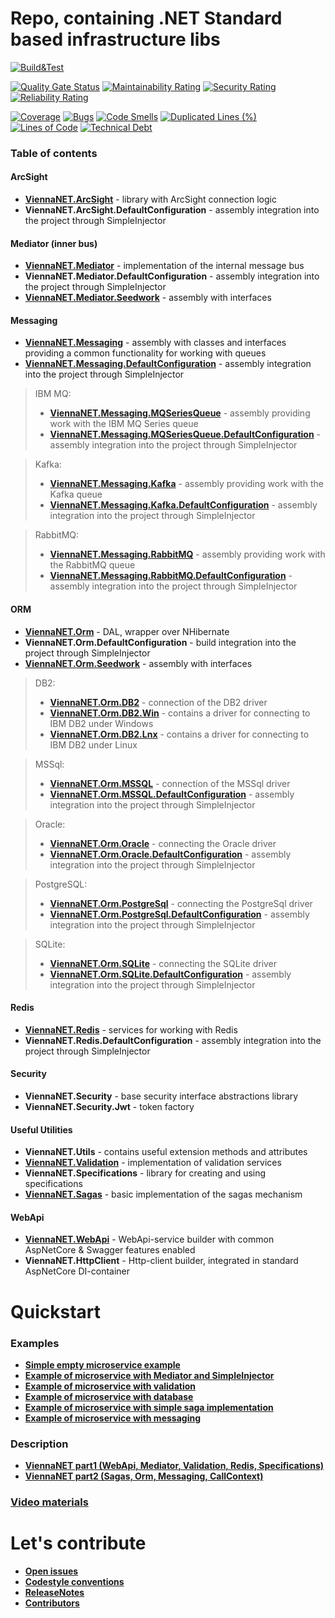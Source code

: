 # Repo, containing .NET Standard based infrastructure libs

[![Build&Test](https://github.com/Raiffeisen-DGTL/ViennaNET/workflows/Build&Test/badge.svg?branch=master)](https://github.com/Raiffeisen-DGTL/ViennaNET/actions?query=workflow%3ABuild%26Test)

[![Quality Gate Status](https://sonarcloud.io/api/project_badges/measure?project=Raiffeisen-DGTL_ViennaNET&metric=alert_status)](https://sonarcloud.io/dashboard?id=Raiffeisen-DGTL_ViennaNET)     [![Maintainability Rating](https://sonarcloud.io/api/project_badges/measure?project=Raiffeisen-DGTL_ViennaNET&metric=sqale_rating)](https://sonarcloud.io/dashboard?id=Raiffeisen-DGTL_ViennaNET)     [![Security Rating](https://sonarcloud.io/api/project_badges/measure?project=Raiffeisen-DGTL_ViennaNET&metric=security_rating)](https://sonarcloud.io/dashboard?id=Raiffeisen-DGTL_ViennaNET)     [![Reliability Rating](https://sonarcloud.io/api/project_badges/measure?project=Raiffeisen-DGTL_ViennaNET&metric=reliability_rating)](https://sonarcloud.io/dashboard?id=Raiffeisen-DGTL_ViennaNET)

[![Coverage](https://sonarcloud.io/api/project_badges/measure?project=Raiffeisen-DGTL_ViennaNET&metric=coverage)](https://sonarcloud.io/dashboard?id=Raiffeisen-DGTL_ViennaNET)     [![Bugs](https://sonarcloud.io/api/project_badges/measure?project=Raiffeisen-DGTL_ViennaNET&metric=bugs)](https://sonarcloud.io/dashboard?id=Raiffeisen-DGTL_ViennaNET)     [![Code Smells](https://sonarcloud.io/api/project_badges/measure?project=Raiffeisen-DGTL_ViennaNET&metric=code_smells)](https://sonarcloud.io/dashboard?id=Raiffeisen-DGTL_ViennaNET)     [![Duplicated Lines (%)](https://sonarcloud.io/api/project_badges/measure?project=Raiffeisen-DGTL_ViennaNET&metric=duplicated_lines_density)](https://sonarcloud.io/dashboard?id=Raiffeisen-DGTL_ViennaNET)     [![Lines of Code](https://sonarcloud.io/api/project_badges/measure?project=Raiffeisen-DGTL_ViennaNET&metric=ncloc)](https://sonarcloud.io/dashboard?id=Raiffeisen-DGTL_ViennaNET)     [![Technical Debt](https://sonarcloud.io/api/project_badges/measure?project=Raiffeisen-DGTL_ViennaNET&metric=sqale_index)](https://sonarcloud.io/dashboard?id=Raiffeisen-DGTL_ViennaNET)


### Table of contents

#### ArcSight
*  [**ViennaNET.ArcSight**](ViennaNET.ArcSight) - library with ArcSight connection logic
*  **ViennaNET.ArcSight.DefaultConfiguration** - assembly integration into the project through SimpleInjector

#### Mediator (inner bus)
*  [**ViennaNET.Mediator**](ViennaNET.Mediator) - implementation of the internal message bus
*  **ViennaNET.Mediator.DefaultConfiguration** - assembly integration into the project through SimpleInjector
*  [**ViennaNET.Mediator.Seedwork**](ViennaNET.Mediator.Seedwork) - assembly with interfaces

#### Messaging
*  [**ViennaNET.Messaging**](ViennaNET.Messaging) - assembly with classes and interfaces providing a common functionality for working with queues
*  [**ViennaNET.Messaging.DefaultConfiguration**](ViennaNET.Messaging.DefaultConfiguration) - assembly integration into the project through SimpleInjector

> IBM MQ:
> *  [**ViennaNET.Messaging.MQSeriesQueue**](ViennaNET.Messaging.MQSeriesQueue) - assembly providing work with the IBM MQ Series queue
> *  [**ViennaNET.Messaging.MQSeriesQueue.DefaultConfiguration**](ViennaNET.Messaging.MQSeriesQueue.DefaultConfiguration) - assembly integration into the project through SimpleInjector

> Kafka:
> *  [**ViennaNET.Messaging.Kafka**](ViennaNET.Messaging.MQSeriesQueue) - assembly providing work with the Kafka queue
> *  [**ViennaNET.Messaging.Kafka.DefaultConfiguration**](ViennaNET.Messaging.Kafka.DefaultConfiguration) - assembly integration into the project through SimpleInjector

> RabbitMQ:
> *  [**ViennaNET.Messaging.RabbitMQ**](ViennaNET.Messaging.RabbitMQ) - assembly providing work with the RabbitMQ queue
> *  [**ViennaNET.Messaging.RabbitMQ.DefaultConfiguration**](ViennaNET.Messaging.RabbitMQ.DefaultConfiguration) - assembly integration into the project through SimpleInjector

#### ORM
*  [**ViennaNET.Orm**](ViennaNET.Orm) - DAL, wrapper over NHibernate
*  **ViennaNET.Orm.DefaultConfiguration** - build integration into the project through SimpleInjector
*  [**ViennaNET.Orm.Seedwork**](ViennaNET.Orm.Seedwork) - assembly with interfaces

> DB2:
> *  [**ViennaNET.Orm.DB2**](ViennaNET.Orm.DB2) - connection of the DB2 driver
> *  [**ViennaNET.Orm.DB2.Win**](ViennaNET.Orm.DB2.Win.DefaultConfiguration) - contains a driver for connecting to IBM DB2 under Windows
> *  [**ViennaNET.Orm.DB2.Lnx**](ViennaNET.Orm.DB2.Lnx.DefaultConfiguration) - contains a driver for connecting to IBM DB2 under Linux

> MSSql:
> *  [**ViennaNET.Orm.MSSQL**](ViennaNET.Orm.MSSQL) - connection of the MSSql driver
> *  [**ViennaNET.Orm.MSSQL.DefaultConfiguration**](ViennaNET.Orm.MSSQL.DefaultConfiguration) - assembly integration into the project through SimpleInjector

> Oracle:
> *  [**ViennaNET.Orm.Oracle**](ViennaNET.Orm.Oracle) - connecting the Oracle driver
> *  [**ViennaNET.Orm.Oracle.DefaultConfiguration**](ViennaNET.Orm.Oracle.DefaultConfiguration) - assembly integration into the project through SimpleInjector

> PostgreSQL:
> *  [**ViennaNET.Orm.PostgreSql**](ViennaNET.Orm.PostgreSql) - connecting the PostgreSql driver
> *  [**ViennaNET.Orm.PostgreSql.DefaultConfiguration**](ViennaNET.Orm.PostgreSql.DefaultConfiguration) - assembly integration into the project through SimpleInjector

> SQLite:
> *  [**ViennaNET.Orm.SQLite**](ViennaNET.Orm.SQLite) - connecting the SQLite driver
> *  [**ViennaNET.Orm.SQLite.DefaultConfiguration**](ViennaNET.Orm.SQLite.DefaultConfiguration) - assembly integration into the project through SimpleInjector

#### Redis
*  [**ViennaNET.Redis**](ViennaNET.Redis) - services for working with Redis
*  **ViennaNET.Redis.DefaultConfiguration** - assembly integration into the project through SimpleInjector

#### Security
* **ViennaNET.Security** - base security interface abstractions library
* **ViennaNET.Security.Jwt** - token factory 

#### Useful Utilities
* **ViennaNET.Utils** - contains useful extension methods and attributes
* [**ViennaNET.Validation**](ViennaNET.Validation) - implementation of validation services
* **ViennaNET.Specifications** - library for creating and using specifications
* [**ViennaNET.Sagas**](ViennaNET.Sagas) - basic implementation of the sagas mechanism

#### WebApi
*  [**ViennaNET.WebApi**](ViennaNET.WebApi) - WebApi-service builder with common AspNetCore & Swagger features enabled
*  **ViennaNET.HttpClient** - Http-client builder, integrated in standard AspNetCore DI-container


# Quickstart

### Examples
* [**Simple empty microservice example**](Examples/1-empty-service)
* [**Example of microservice with Mediator and SimpleInjector**](Examples/2-mediator)
* [**Example of microservice with validation**](Examples/3-validation)
* [**Example of microservice with database**](Examples/4-orm)
* [**Example of microservice with simple saga implementation**](Examples/5-saga)
* [**Example of microservice with messaging**](Examples/6-messaging)

### Description
* [**ViennaNET part1 (WebApi, Mediator, Validation, Redis, Specifications)**](https://habr.com/ru/company/raiffeisenbank/blog/494830/)
* [**ViennaNET part2 (Sagas, Orm, Messaging, CallContext)**](https://habr.com/ru/company/raiffeisenbank/blog/516540/)

### [Video materials](https://github.com/Raiffeisen-DGTL/ViennaNET/wiki/Video-materials)


# Let's contribute

* [**Open issues**](https://github.com/Raiffeisen-DGTL/ViennaNET/issues)
* [**Codestyle conventions**](https://github.com/Raiffeisen-DGTL/ViennaNET/wiki/Codestyle-conventions)
* [**ReleaseNotes**](ReleaseNotes.md)
* [**Contributors**](https://github.com/Raiffeisen-DGTL/ViennaNET/wiki/Contributors)
